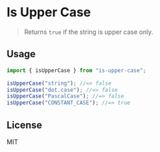 # Is Upper Case

> Returns `true` if the string is upper case only.

## Usage

```js
import { isUpperCase } from "is-upper-case";

isUpperCase("string"); //=> false
isUpperCase("dot.case"); //=> false
isUpperCase("PascalCase"); //=> false
isUpperCase("CONSTANT_CASE"); //=> true
```

## License

MIT

